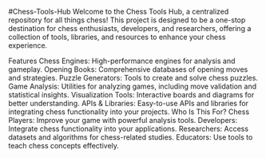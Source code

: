#Chess-Tools-Hub
Welcome to the Chess Tools Hub, a centralized repository for all things chess! This project is designed to be a one-stop destination for chess enthusiasts, developers, and researchers, offering a collection of tools, libraries, and resources to enhance your chess experience.

Features
Chess Engines: High-performance engines for analysis and gameplay.
Opening Books: Comprehensive databases of opening moves and strategies.
Puzzle Generators: Tools to create and solve chess puzzles.
Game Analysis: Utilities for analyzing games, including move validation and statistical insights.
Visualization Tools: Interactive boards and diagrams for better understanding.
APIs & Libraries: Easy-to-use APIs and libraries for integrating chess functionality into your projects.
Who Is This For?
Chess Players: Improve your game with powerful analysis tools.
Developers: Integrate chess functionality into your applications.
Researchers: Access datasets and algorithms for chess-related studies.
Educators: Use tools to teach chess concepts effectively.
